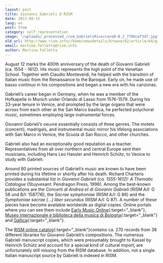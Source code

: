 ```yaml
---
layout: post
title: Giovanni Gabrieli @ RISM
date: 2012-08-15
lang: en
post: true
category: self_representation
image: "/uploads/_processed_/csm_GabrieliRicercareD-B_2_7786cef3d7.jpg"
old_url: http://www.rism.info//home/newsdetails/browse/62/article/64/giovanni-gabrieli-rism.html
email: martina.falletta@rism.info
author: Martina Falletta
---
```



August 12 marks the 400th anniversary of the death of Giovanni Gabrieli (ca. 1554 - 1612). His music represents the high point of the Venetian School. Together with Claudio Monteverdi, he helped with the transition of Italian music from the Renaissance to the Baroque. Early on, he made use of basso continuo in his compositions and began a new era with his canzonas.

Gabrieli’s career began in Germany, when he was a member of the Hofkapelle in Munich under Orlando di Lasso from 1576-1579. During his 33-year tenure in Venice, and prompted by the large organs that were across from each other at the San Marco basilica, he perfected polychoral music, sometimes employing large instrumental forces.

Giovanni Gabrieli’s oeuvre essentially consists of three genres. The motets (concerti), madrigals, and instrumental music mirror his lifelong associations with San Marco in Venice, the Scuola di San Rocco, and other churches.



Gabrieli also had an exceptionally good reputation as a teacher. Representatives from all over northern and central Europe sent their musicians, including Hans Leo Hassler and Heinrich Schütz, to Venice to study with Gabrieli.

Around 80 printed sources of Gabrieli’s music are known to have been printed during his lifetime or shortly after his death. Richard Charteris provides a substantial list in _Giovanni Gabrieli (ca. 1555-1612): A Thematic Catalogue_ (Stuyvesant: Pendragon Press, 1996). Among the best-known publications are the _Concerti di Andrea et di Giovanni Gabrieli_ (RISM A/I: G 58 und B/I: 1587|16), the _Sacrae symphoniae_ (RISM A/I: G 86) and the _Symphoniae sacrae […] liber secundus_ (RISM A/I: G 87). A number of these pieces have become available worldwide as digital copies. Online portals where you can see them include [Early Music Online](http://digirep.rhul.ac.uk/access/search.do?pg.e=true&pg_pp=10&pg_pg=1&hier.topic=52facdbd-19ce-2b92-dbd5-434289d29e8b&qs.tq=gabrieli%2C+giovanni&qs.q=gabrieli%2C+giovanni&sort_s=RANK&she_canDisplay=checked){:target="_blank"}, [Museo internazionale e biblioteca della musica di Bologna](http://badigit.comune.bologna.it/cmbm/scripts/gaspari/libri.asp?id=1968){:target="_blank"} and [Gallica](http://gallica.bnf.fr/Search?ArianeWireIndex=index&q=gabrieli%2C+giovanni&lang=DE&f_creator=Gabrieli%2C+Giovanni+.+Compositeur&p=1&f_typedoc=partitions){:target="_blank"}.

The [RISM online catalog](https://opac.rism.info/search?View=rism&author=Giovanni+Gabrieli){:target="_blank"}contains ca. 270 records from 38 different libraries for Giovanni Gabrieli’s compositions. The numerous Gabrieli manuscript copies, which were presumably brought to Kassel by Heinrich Schütz and account for a special kind of cultural import, are unfortunately still missing from the RISM database. In addition, not a single Italian manuscript source by Gabrieli is indexed in RISM.
